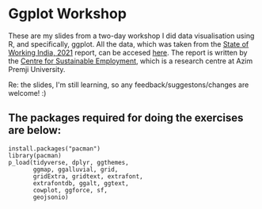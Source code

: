 # Ggplot Workshop
These are my slides from a two-day workshop I did data visualisation using R, and specifically, ggplot. All the data, which was taken from the [State of Working India, 2021](https://cse.azimpremjiuniversity.edu.in/state-of-working-india/swi-2021/) report, can be accesed [here](https://drive.google.com/drive/u/1/folders/16QUOR3eGLghk5dTdPHrZhsEfp1wbFWEM). The report is written by the [Centre for Sustainable Employment](https://cse.azimpremjiuniversity.edu.in/what-is-cse/), which is a research centre at Azim Premji University.

Re: the slides, I'm still learning, so any feedback/suggestons/changes are welcome! :)

## The packages required for doing the exercises are below:
```{r, eval=F, echo=F}
install.packages("pacman")
library(pacman)
p_load(tidyverse, dplyr, ggthemes, 
       ggmap, ggalluvial, grid, 
       gridExtra, gridtext, extrafont, 
       extrafontdb, ggalt, ggtext, 
       cowplot, ggforce, sf, 
       geojsonio)
```
